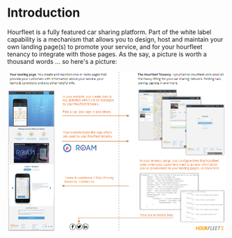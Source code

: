 # Introduction  
Hourfleet is a fully featured car sharing platform. Part of the white label capability is a mechanism that allows you to design, host and maintain your own landing page(s) to promote your service, and for your hourfleet tenancy to integrate with those pages. As the say, a picture is worth a thousand words ... so here's a picture:

![](images/MarketingSiteAndTenancyDiagram-v01.png)  
